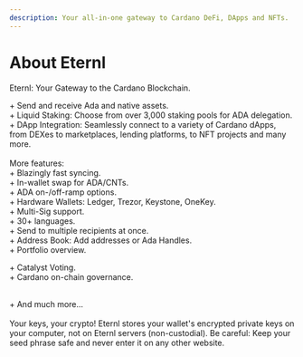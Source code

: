 ```yaml
---
description: Your all-in-one gateway to Cardano DeFi, DApps and NFTs.
---
```


# &#x20;About Eternl&#x20;

Eternl: Your Gateway to the Cardano Blockchain.&#x20;

\+ Send and receive Ada and native assets. \
\+ Liquid Staking: Choose from over 3,000 staking pools for ADA delegation. \
\+ DApp Integration: Seamlessly connect to a variety of Cardano dApps, from DEXes to marketplaces, lending platforms, to NFT projects and many more. \
\
More features: \
\+ Blazingly fast syncing. \
\+ In-wallet swap for ADA/CNTs. \
\+ ADA on-/off-ramp options. \
\+ Hardware Wallets: Ledger, Trezor, Keystone, OneKey. \
\+ Multi-Sig support. \
\+ 30+ languages. \
\+ Send to multiple recipients at once. \
\+ Address Book: Add addresses or Ada Handles. \
\+ Portfolio overview.

\+ Catalyst Voting. \
\+ Cardano on-chain governance.&#x20;

\
\+ And much more... \
\
Your keys, your crypto! Eternl stores your wallet's encrypted private keys on your computer, not on Eternl servers (non-custodial). Be careful: Keep your seed phrase safe and never enter it on any other website.

